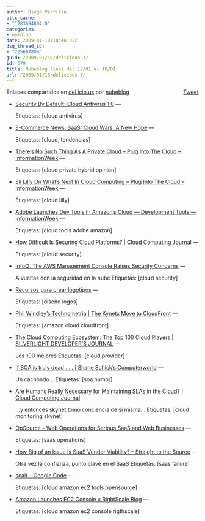 ```yaml
---
author: Diego Parrilla
bttc_cache:
- "1283694804:0"
categories:
- opinion
date: 2009-01-18T10:46:32Z
dsq_thread_id:
- "225687806"
guid: /2009/01/18/delicious-7/
id: 579
title: Nubeblog links del 12/01 al 18/01
url: /2009/01/18/delicious-7/
---
```


<div style="float: right; margin-left: 10px;">
  <a href="https://twitter.com/share" class="twitter-share-button" data-via="nubeblog" data-count="vertical" data-url="/2009/01/18/delicious-7/">Tweet</a>
</div>

Enlaces compartidos en [del.icio.us](http://del.icio.us/) por  [nubeblog](http://delicious.com/nubeblog)

  * [Security By Default: Cloud Antivirus 1.0](http://www.securitybydefault.com/2009/01/cloud-antivirus-10.html "http://www.securitybydefault.com/2009/01/cloud-antivirus-10.html") &#8212;
  
    Etiquetas: [cloud antivirus]
  * [E-Commerce News: SaaS: Cloud Wars: A New Hope](http://www.ecommercetimes.com/story/65818.html "http://www.ecommercetimes.com/story/65818.html") &#8212;
  
    Etiquetas: [cloud, tendencias]
  * [There&#8217;s No Such Thing As A Private Cloud &#8211; Plug Into The Cloud &#8211; InformationWeek](http://www.informationweek.com/cloud-computing/blog/archives/2009/01/theres_no_such.html?cid=RSSfeed_IWK_ALL "http://www.informationweek.com/cloud-computing/blog/archives/2009/01/theres_no_such.html?cid=RSSfeed_IWK_ALL") &#8212;
  
    Etiquetas: [cloud private hybrid opinion]
  * [Eli Lilly On What&#8217;s Next In Cloud Computing &#8211; Plug Into The Cloud &#8211; InformationWeek](http://www.informationweek.com/cloud-computing/blog/archives/2009/01/whats_next_in_t.html?cid=RSSfeed_IWK_ALL "http://www.informationweek.com/cloud-computing/blog/archives/2009/01/whats_next_in_t.html?cid=RSSfeed_IWK_ALL") &#8212;
  
    Etiquetas: [cloud lilly]
  * [Adobe Launches Dev Tools In Amazon&#8217;s Cloud &#8212; Development Tools &#8212; InformationWeek](http://www.informationweek.com/news/services/hosted_apps/showArticle.jhtml?articleID=212800180&cid=RSSfeed_IWK_ALL "http://www.informationweek.com/news/services/hosted_apps/showArticle.jhtml?articleID=212800180&cid=RSSfeed_IWK_ALL") &#8212;
  
    Etiquetas: [cloud tools adobe amazon]
  * [How Difficult Is Securing Cloud Platforms? | Cloud Computing Journal](http://cloudcomputing.sys-con.com/node/805811 "http://cloudcomputing.sys-con.com/node/805811") &#8212;
  
    Etiquetas: [cloud security]
  * [InfoQ: The AWS Management Console Raises Security Concerns](http://www.infoq.com/news/2009/01/AWS-Management-Console-Security "http://www.infoq.com/news/2009/01/AWS-Management-Console-Security") &#8212;
  
    A vueltas con la seguridad en la nube Etiquetas: [cloud security]
  * [Recursos para crear logotipos](http://www.maestrosdelweb.com/editorial/recursos-para-crear-logotipos/ "http://www.maestrosdelweb.com/editorial/recursos-para-crear-logotipos/") &#8212;
  
    Etiquetas: [diseño logos]
  * [Phil Windley&#8217;s Technometria | The Kynetx Move to CloudFront](http://www.windley.com/archives/2009/01/the_kynetx_move_to_cloudfront.shtml "http://www.windley.com/archives/2009/01/the_kynetx_move_to_cloudfront.shtml") &#8212;
  
    Etiquetas: [amazon cloud cloudfront]
  * [The Cloud Computing Ecosystem: The Top 100 Cloud Players | SILVERLIGHT DEVELOPER&#8217;S JOURNAL](http://silverlight.sys-con.com/node/770174 "http://silverlight.sys-con.com/node/770174") &#8212;
  
    Los 100 mejores Etiquetas: [cloud provider]
  * [If SOA is truly dead . . . | Shane Schick’s Computerworld](http://blogs.itworldcanada.com/shane/2009/01/12/if-soa-is-truly-dead/ "http://blogs.itworldcanada.com/shane/2009/01/12/if-soa-is-truly-dead/") &#8212;
  
    Un cachondo&#8230; Etiquetas: [soa humor]
  * [Are Humans Really Necessary for Maintaining SLAs in the Cloud? | Cloud Computing Journal](http://cloudcomputing.sys-con.com/node/804549 "http://cloudcomputing.sys-con.com/node/804549") &#8212;
  
    &#8230;y entonces skynet tomó conciencia de si misma&#8230; Etiquetas: [cloud monitoring skynet]
  * [OpSource &#8211; Web Operations for Serious SaaS and Web Businesses](http://www.opsource.net/?source=google&adgroup=opsource&_kk=saas%20experts&_kt=c3828692-6f56-4fc1-821e-164529c44f74&gclid=COH276rEiZgCFYsh3god0nMyDQ "http://www.opsource.net/?source=google&adgroup=opsource&_kk=saas%20experts&_kt=c3828692-6f56-4fc1-821e-164529c44f74&gclid=COH276rEiZgCFYsh3god0nMyDQ") &#8212;
  
    Etiquetas: [saas operations]
  * [How Big of an Issue Is SaaS Vendor Viability? &#8211; Straight to the Source](http://www.itbusinessedge.com/blogs/sts/?p=538 "http://www.itbusinessedge.com/blogs/sts/?p=538") &#8212;
  
    Otra vez la confianza, punto clave en el SaaS Etiquetas: [saas failure]
  * [scalr &#8211; Google Code](http://code.google.com/p/scalr/ "http://code.google.com/p/scalr/") &#8212;
  
    Etiquetas: [cloud amazon ec2 tools opensource]
  * [Amazon Launches EC2 Console « RightScale Blog](http://blog.rightscale.com/2009/01/09/amazon-launches-ec2-console/ "http://blog.rightscale.com/2009/01/09/amazon-launches-ec2-console/") &#8212;
  
    Etiquetas: [cloud amazon ec2 console rigthscale]
